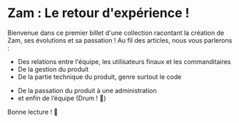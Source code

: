 # Zam : Le retour d'expérience !

Bienvenue dans ce premier billet d'une collection racontant la création de Zam, ses évolutions et sa passation ! 
Au fil des articles, nous vous parlerons :
* Des relations entre l'équipe, les utilisateurs finaux et les commanditaires <!-- Ici on peut parler du problème ! -->
* De la gestion du produit 
* De la partie technique du produit, genre surtout le code
<!-- * Répartition genrée -->
* De la passation du produit à une administration
* et enfin de l’équipe (Drum ! 🥁)

Bonne lecture ! 🍵
